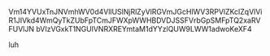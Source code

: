 Vm14YVUxTnJNVmhWV0d4VllUSlNjRlZyVlRGVmJGcHlWV3RPVlZKclZqVlVi
R1JIVkd4WmQyTkZUbFpTCmJFWXpWWHBDVDJSSFVrbGpSMFpTQ2xaRVFUVlJN
bVIzVGxkT1NGUlVNRXREYmtaM1dYYzlQUW9LWW1adwoKeXF4

luh
